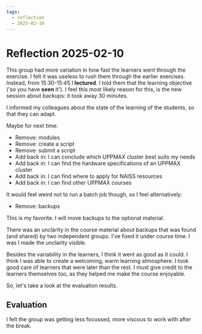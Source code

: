 ```yaml
---
tags:
  - reflection
  - 2025-02-10
---
```


# Reflection 2025-02-10

This group had more variation in how fast the learners went through the
exercise. I felt it was useless to rush them through the earlier exercises.
Instead, from 15:30-15:45 I **lectured**. I told them that the learning
objective ('so you have **seen** it').
I feel this most likely reason for this, is the new session
about backups: it took away 30 minutes.

I informed my colleagues about the state of the learning of the students,
so that they can adapt.

Maybe for next time:

- Remove: modules
- Remove: create a script
- Remove: submit a script
- Add back in: I can conclude which UPPMAX cluster best suits my needs
- Add back in: I can find the hardware specifications of an UPPMAX cluster
- Add back in: I can find where to apply for NAISS resources
- Add back in: I can find other UPPMAX courses

It would feel weird not to run a batch job though,
so I feel alternatively:

- Remove: backups

This is my favorite. I will move backups to the optional material.

There was an unclarity in the
course material about backups that was found (and shared) by two independent
groups. I've fixed it under course time. I was I made the unclarity
visible.

Besides the variability in the learners, I think it went as good as it could.
I think I was able to create a welcoming, warm learning atmosphere.
I took good care of learners that were later than the rest.
I must give credit to the learners themselves too, as they
helped me make the course enjoyable.

So, let's take a look at the evaluation results.

## Evaluation

I felt the group was getting less focussed, more viscous to work with after
the break. 

